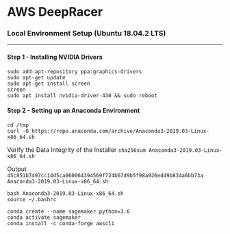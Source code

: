 # AWS DeepRacer

### Local Environment Setup (Ubuntu 18.04.2 LTS)

---

#### Step 1 - Installing NVIDIA Drivers

```
sudo add-apt-repository ppa:graphics-drivers
sudo apt-get update
sudo apt-get install screen
screen
sudo apt install nvidia-driver-430 && sudo reboot 
```

#### Step 2 - Setting up an Anaconda Environment

```
cd /tmp
curl -O https://repo.anaconda.com/archive/Anaconda3-2019.03-Linux-x86_64.sh
```

Verify the Data Integrity of the Installer `sha256sum Anaconda3-2019.03-Linux-x86_64.sh`

Output `45c851b7497cc14d5ca060064394569f724b67d9b5f98a926ed49b834a6bb73a  Anaconda3-2019.03-Linux-x86_64.sh`

```
bash Anaconda3-2019.03-Linux-x86_64.sh
source ~/.bashrc
```
```
conda create --name sagemaker python=3.6
conda activate sagemaker
conda install -c conda-forge awscli 
```





